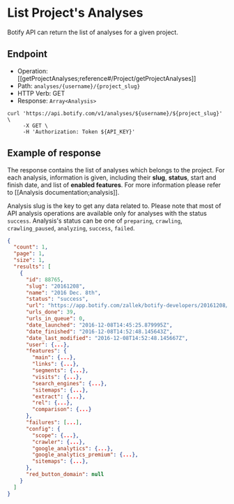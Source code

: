# List Project's Analyses

Botify API can return the list of analyses for a given project.

## Endpoint

- Operation: [[getProjectAnalyses;reference#/Project/getProjectAnalyses]]
- Path: `analyses/{username}/{project_slug}`
- HTTP Verb: GET
- Response: `Array<Analysis>`

```SH
curl 'https://api.botify.com/v1/analyses/${username}/${project_slug}' \
     -X GET \
     -H 'Authorization: Token ${API_KEY}'
```

## Example of response
The response contains the list of analyses which belongs to the project. For each analysis, information is given, including their **slug**, **status**, start and finish date, and list of **enabled features**. For more information please refer to [[Analysis documentation;analysis]].

Analysis slug is the key to get any data related to. Please note that most of API analysis operations are available only for analyses with the status `success`. Analysis's status can be one of `preparing`, `crawling`, `crawling_paused`, `analyzing`, `success`, `failed`.

```JSON
{
  "count": 1,
  "page": 1,
  "size": 1,
  "results": [
    {
      "id": 88765,
      "slug": "20161208",
      "name": "2016 Dec. 8th",
      "status": "success",
      "url": "https://app.botify.com/zallek/botify-developers/20161208/",
      "urls_done": 39,
      "urls_in_queue": 0,
      "date_launched": "2016-12-08T14:45:25.879995Z",
      "date_finished": "2016-12-08T14:52:48.145643Z",
      "date_last_modified": "2016-12-08T14:52:48.145667Z",
      "user": {...},
      "features": {
        "main": {...},
        "links": {...},
        "segments": {...},
        "visits": {...},
        "search_engines": {...},
        "sitemaps": {...},
        "extract": {...},
        "rel": {...},
        "comparison": {...}
      },
      "failures": [...],
      "config": {
        "scope": {...},
        "crawler": {...},
        "google_analytics": {...},
        "google_analytics_premium": {...},
        "sitemaps": {...},
      },
      "red_button_domain": null
    }
  ]
}
```

